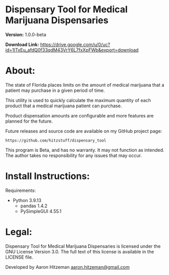 # Dispensary Tool for Medical Marijuana Dispensaries
**Version:** 1.0.0-beta

**Download Link:** https://drive.google.com/u/0/uc?id=1ITxEu_afdQ0f33qdM43VrY6L7fxXpFWb&export=download

# About:
The state of Florida places limits on the amount of medical marijuana that a patient may purchase in a given period of time.

This utility is used to quickly calculate the maximum quantity of each product that a medical marijuana patient can purchase.

Product dispensation amounts are configurable and more features are planned for the future.

Future releases and source code are available on my GitHub project page:

	https://github.com/hitzstuff/dispensary_tool

This program is Beta, and has no warranty.  It may not function as intended.
The author takes no responsibility for any issues that may occur.

# Install Instructions:
Requirements:

- Python 3.9.13
  * pandas 1.4.2
  * PySimpleGUI 4.55.1

# Legal:
Dispensary Tool for Medical Marijuana Dispensaries is licensed under the GNU License Version 3.0. The full text of this license is available in the LICENSE file.

Developed by Aaron Hitzeman <aaron.hitzeman@gmail.com>
